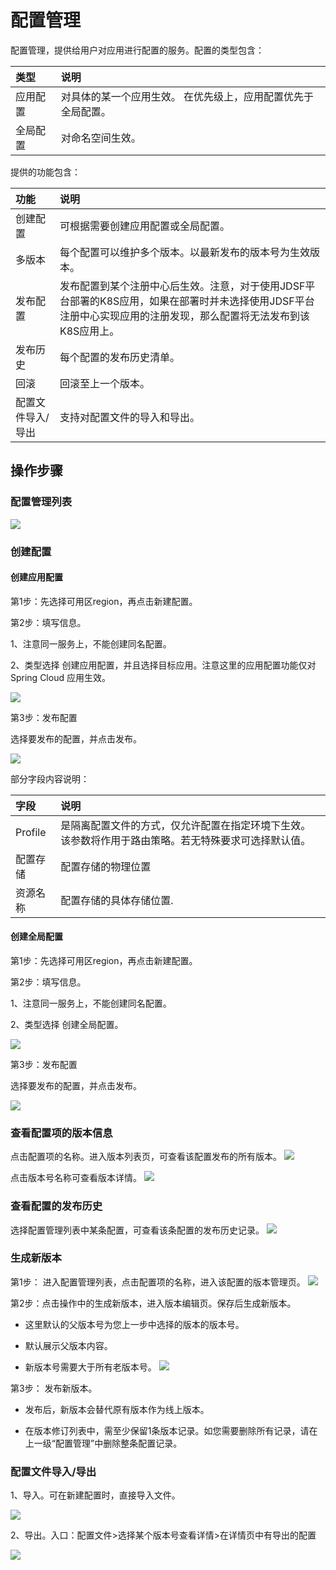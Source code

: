 # 配置管理
配置管理，提供给用户对应用进行配置的服务。配置的类型包含：

| 类型	| 说明	| 
| :- | :- | 
|  应用配置	|  对具体的某一个应用生效。 在优先级上，应用配置优先于全局配置。	|  
|  全局配置	|  对命名空间生效。 	|  
 
提供的功能包含：

| 功能	| 说明	| 
| :- | :- | 
|  创建配置	|  可根据需要创建应用配置或全局配置。	|  
|  多版本	|  每个配置可以维护多个版本。以最新发布的版本号为生效版本。 	|  
|  发布配置	|  发布配置到某个注册中心后生效。注意，对于使用JDSF平台部署的K8S应用，如果在部署时并未选择使用JDSF平台注册中心实现应用的注册发现，那么配置将无法发布到该K8S应用上。	|  
|  发布历史	|  每个配置的发布历史清单。	|  
|  回滚	|  回滚至上一个版本。	| 
|  配置文件导入/导出	|  支持对配置文件的导入和导出。	| 




## 操作步骤

### 配置管理列表

 ![](../../../../../image/Internet-Middleware/JD-Distributed-Service-Framework/config-list-new.png)
 

### 创建配置

#### 创建应用配置

第1步：先选择可用区region，再点击新建配置。
 
第2步：填写信息。

1、注意同一服务上，不能创建同名配置。


2、类型选择 创建应用配置，并且选择目标应用。注意这里的应用配置功能仅对 Spring Cloud 应用生效。


![](../../../../../image/Internet-Middleware/JD-Distributed-Service-Framework/pzgl-xjpz-1.png)
  
  
第3步：发布配置  

选择要发布的配置，并点击发布。

![](../../../../../image/Internet-Middleware/JD-Distributed-Service-Framework/pzgl-fb-yypz.png)
  
部分字段内容说明：

| 字段	| 说明	| 
| :- | :- | 
|  Profile	|  是隔离配置文件的方式，仅允许配置在指定环境下生效。该参数将作用于路由策略。若无特殊要求可选择默认值。  	|  
|  配置存储	|  配置存储的物理位置	|
|  资源名称	|  配置存储的具体存储位置. 	|  


####  创建全局配置

第1步：先选择可用区region，再点击新建配置。
 
第2步：填写信息。

1、注意同一服务上，不能创建同名配置。

2、类型选择 创建全局配置。

![](../../../../../image/Internet-Middleware/JD-Distributed-Service-Framework/pzgl-xjpz-2.png)
  
  
第3步：发布配置  

选择要发布的配置，并点击发布。

![](../../../../../image/Internet-Middleware/JD-Distributed-Service-Framework/pzgl-fb-yypz.png)
  
  
### 查看配置项的版本信息

点击配置项的名称。进入版本列表页，可查看该配置发布的所有版本。
![](../../../../../image/Internet-Middleware/JD-Distributed-Service-Framework/config-vision.png)
   
   
点击版本号名称可查看版本详情。
![](../../../../../image/Internet-Middleware/JD-Distributed-Service-Framework/config-vision-detail-new.png)



### 查看配置的发布历史
选择配置管理列表中某条配置，可查看该条配置的发布历史记录。
![](../../../../../image/Internet-Middleware/JD-Distributed-Service-Framework/config-vision-history-new.png)


### 生成新版本
第1步： 进入配置管理列表，点击配置项的名称，进入该配置的版本管理页。
![](../../../../../image/Internet-Middleware/JD-Distributed-Service-Framework/pzgl-xdlb.png)
 

第2步：点击操作中的生成新版本，进入版本编辑页。保存后生成新版本。

- 这里默认的父版本号为您上一步中选择的版本的版本号。

- 默认展示父版本内容。

- 新版本号需要大于所有老版本号。
![](../../../../../image/Internet-Middleware/JD-Distributed-Service-Framework/config-vision-add-new.png)
  

第3步： 发布新版本。

- 发布后，新版本会替代原有版本作为线上版本。

- 在版本修订列表中，需至少保留1条版本记录。如您需要删除所有记录，请在上一级“配置管理”中删除整条配置记录。

### 配置文件导入/导出

1、导入。可在新建配置时，直接导入文件。

![](../../../../../image/Internet-Middleware/JD-Distributed-Service-Framework/pzgl-xjpz-1.png)


2、导出。入口：配置文件>选择某个版本号查看详情>在详情页中有导出的配置

![](../../../../../image/Internet-Middleware/JD-Distributed-Service-Framework/pzgl-xjpz-dc.png)
